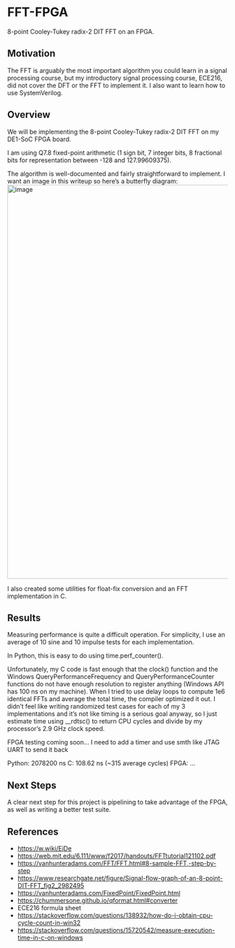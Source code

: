 # FFT-FPGA
8-point Cooley-Tukey radix-2 DIT FFT on an FPGA. 

## Motivation
The FFT is arguably the most important algorithm you could learn in a signal processing course, but my introductory signal processing course, ECE216, did not cover the DFT or the FFT to implement it. I also want to learn how to use SystemVerilog. 

## Overview
We will be implementing the 8-point Cooley-Tukey radix-2 DIT FFT on my DE1-SoC FPGA board. 

I am using Q7.8 fixed-point arithmetic (1 sign bit, 7 integer bits, 8 fractional bits for representation between -128 and 127.99609375). 

The algorithm is well-documented and fairly straightforward to implement. I want an image in this writeup so here’s a butterfly diagram:
<img width="850" height="901" alt="image" src="https://github.com/user-attachments/assets/98af0509-9969-4f0f-a98f-d72aaa687cdf" />

I also created some utilities for float-fix conversion and an FFT implementation in C. 

## Results

Measuring performance is quite a difficult operation. For simplicity, I use an average of 10 sine and 10 impulse tests for each implementation.

In Python, this is easy to do using time.perf_counter(). 

Unfortunately, my C code is fast enough that the clock() function and the Windows QueryPerformanceFrequency and QueryPerformanceCounter functions do not have enough resolution to register anything (Windows API has 100 ns on my machine). When I tried to use delay loops to compute 1e6 identical FFTs and average the total time, the compiler optimized it out. I didn’t feel like writing randomized test cases for each of my 3 implementations and it’s not like timing is a serious goal anyway, so I just estimate time using __rdtsc() to return CPU cycles and divide by my processor’s 2.9 GHz clock speed. 

FPGA testing coming soon… I need to add a timer and use smth like JTAG UART to send it back

Python: 2078200 ns
C: 108.62 ns (~315 average cycles)
FPGA: …

## Next Steps

A clear next step for this project is pipelining to take advantage of the FPGA, as well as writing a better test suite. 

## References
- https://w.wiki/EjDe
- https://web.mit.edu/6.111/www/f2017/handouts/FFTtutorial121102.pdf
- https://vanhunteradams.com/FFT/FFT.html#8-sample-FFT,-step-by-step
- https://www.researchgate.net/figure/Signal-flow-graph-of-an-8-point-DIT-FFT_fig2_2982495
- https://vanhunteradams.com/FixedPoint/FixedPoint.html 
- https://chummersone.github.io/qformat.html#converter 
- ECE216 formula sheet 
- https://stackoverflow.com/questions/138932/how-do-i-obtain-cpu-cycle-count-in-win32 
- https://stackoverflow.com/questions/15720542/measure-execution-time-in-c-on-windows